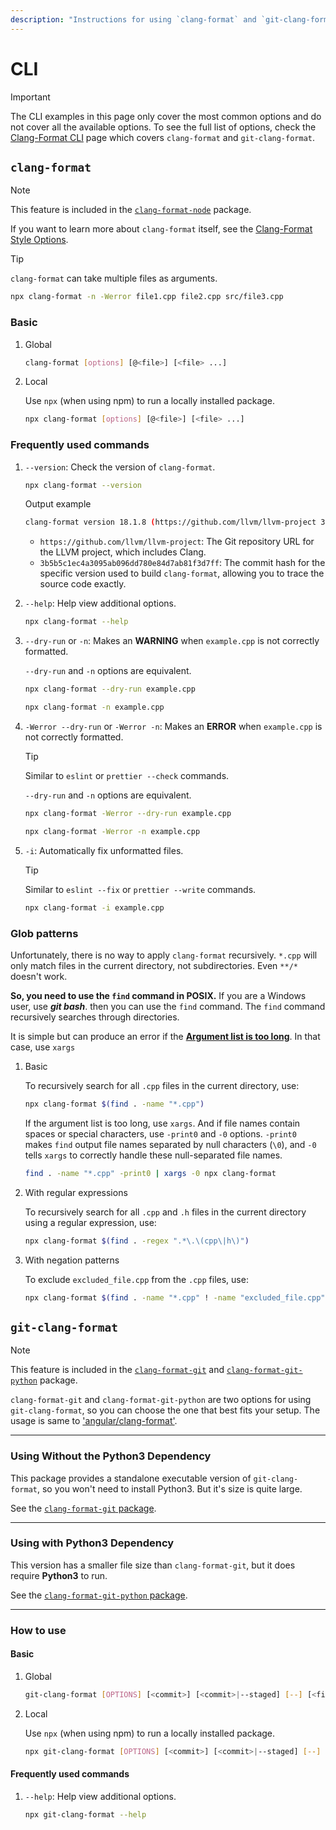 ```yaml
---
description: "Instructions for using `clang-format` and `git-clang-format` CLI tools, including common commands and options."
---
```


# CLI

> [!IMPORTANT]
>
> The CLI examples in this page only cover the most common options and do not cover all the available options. To see the full list of options, check the [Clang-Format CLI](https://clang.llvm.org/docs/ClangFormat.html) page which covers `clang-format` and `git-clang-format`.

## `clang-format`

> [!NOTE]
>
> This feature is included in the [`clang-format-node`](../apis/clang-format-node.md) package.

If you want to learn more about `clang-format` itself, see the [Clang-Format Style Options](https://clang.llvm.org/docs/ClangFormatStyleOptions.html).

> [!TIP]
>
> `clang-format` can take multiple files as arguments.
>
> ```sh
> npx clang-format -n -Werror file1.cpp file2.cpp src/file3.cpp
> ```

### Basic

1. Global

    ```sh
    clang-format [options] [@<file>] [<file> ...]
    ```

1. Local

    Use `npx` (when using npm) to run a locally installed package.

    ```sh
    npx clang-format [options] [@<file>] [<file> ...]
    ```

### Frequently used commands

1. `--version`: Check the version of `clang-format`.

    ```sh
    npx clang-format --version
    ```

    Output example

    ```sh
    clang-format version 18.1.8 (https://github.com/llvm/llvm-project 3b5b5c1ec4a3095ab096dd780e84d7ab81f3d7ff)
    ```

    - `https://github.com/llvm/llvm-project`: The Git repository URL for the LLVM project, which includes Clang.
    - `3b5b5c1ec4a3095ab096dd780e84d7ab81f3d7ff`: The commit hash for the specific version used to build `clang-format`, allowing you to trace the source code exactly.

1. `--help`: Help view additional options.

    ```sh
    npx clang-format --help
    ```

1. `--dry-run` or `-n`: Makes an **WARNING** when `example.cpp` is not correctly formatted.

    `--dry-run` and `-n` options are equivalent.

    ```sh
    npx clang-format --dry-run example.cpp
    ```

    ```sh
    npx clang-format -n example.cpp
    ```

1. `-Werror --dry-run` or `-Werror -n`: Makes an **ERROR** when `example.cpp` is not correctly formatted.

    > [!TIP]
    >
    > Similar to `eslint` or `prettier --check` commands.

    `--dry-run` and `-n` options are equivalent.

    ```sh
    npx clang-format -Werror --dry-run example.cpp
    ```

    ```sh
    npx clang-format -Werror -n example.cpp
    ```

1. `-i`: Automatically fix unformatted files.

    > [!TIP]
    >
    > Similar to `eslint --fix` or `prettier --write` commands.

    ```sh
    npx clang-format -i example.cpp
    ```

### Glob patterns

Unfortunately, there is no way to apply `clang-format` recursively. `*.cpp` will only match files in the current directory, not subdirectories. Even `**/*` doesn't work.

**So, you need to use the `find` command in POSIX.** If you are a Windows user, use ***git bash***. then you can use the `find` command. The `find` command recursively searches through directories.

It is simple but can produce an error if the [**Argument list is too long**](https://stackoverflow.com/questions/11289551/argument-list-too-long-error-for-rm-cp-mv-commands). In that case, use `xargs`

1. Basic

    To recursively search for all `.cpp` files in the current directory, use:

    ```sh
    npx clang-format $(find . -name "*.cpp")
    ```

    If the argument list is too long, use `xargs`. And if file names contain spaces or special characters, use `-print0` and `-0` options. `-print0` makes `find` output file names separated by null characters (`\0`), and `-0` tells `xargs` to correctly handle these null-separated file names.

    ```sh
    find . -name "*.cpp" -print0 | xargs -0 npx clang-format
    ```

1. With regular expressions

    To recursively search for all `.cpp` and `.h` files in the current directory using a regular expression, use:

    ```sh
    npx clang-format $(find . -regex ".*\.\(cpp\|h\)")
    ```

1. With negation patterns

    To exclude `excluded_file.cpp` from the `.cpp` files, use:

    ```sh
    npx clang-format $(find . -name "*.cpp" ! -name "excluded_file.cpp")
    ```

## `git-clang-format`

> [!NOTE]
>
> This feature is included in the [`clang-format-git`](../apis/clang-format-git.md) and [`clang-format-git-python`](../apis/clang-format-git-python.md) package.

`clang-format-git` and `clang-format-git-python` are two options for using `git-clang-format`, so you can choose the one that best fits your setup. The usage is same to ['angular/clang-format'](https://github.com/angular/clang-format).

---

### Using Without the Python3 Dependency

This package provides a standalone executable version of `git-clang-format`, so you won't need to install Python3. But it's size is quite large.

See the [`clang-format-git` package](../apis/clang-format-git.md).

---

### Using with Python3 Dependency

This version has a smaller file size than `clang-format-git`, but it does require **Python3** to run.

See the [`clang-format-git-python` package](../apis/clang-format-git-python.md).

---

### How to use

#### Basic

1. Global

    ```sh
    git-clang-format [OPTIONS] [<commit>] [<commit>|--staged] [--] [<file>...]
    ```

1. Local

    Use `npx` (when using npm) to run a locally installed package.

    ```sh
    npx git-clang-format [OPTIONS] [<commit>] [<commit>|--staged] [--] [<file>...]
    ```

#### Frequently used commands

1. `--help`: Help view additional options.

    ```sh
    npx git-clang-format --help
    ```
